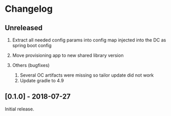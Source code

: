 # Changelog

## Unreleased

1. Extract all needed config params into config map injected into the DC as spring boot config
1. Move provisioning app to new shared library version

1. Others (bugfixes)
   1. Several OC artifacts were missing so tailor update did not work
   1. Update gradle to 4.9 

## [0.1.0] - 2018-07-27

Initial release.

[Unreleased]: https://github.com/opendevstack/ods-provisioning-app/compare/0.1.0...HEAD
